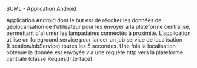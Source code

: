 SUML - Application Android

Application Android dont le but est de récolter les données de géolocalisation de l'utilisateur pour les envoyer à la plateforme centralisé, permettant d'allumer les lampadaires connectés à proximité.
L'application utilise un foreground service pour lancer un job service de localisation (LocationJobService) toutes les 5 secondes.
Une fois la localisation obtenue la donnée est envoyée via une requête http vers la plateforme centrale (classe RequestInterface).